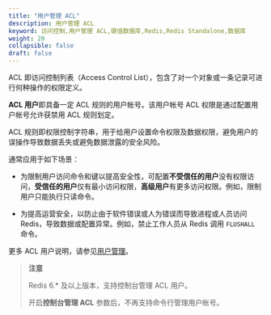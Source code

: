 ```yaml
---
title: "用户管理 ACL"
description: 用户管理 ACL
keyword: 访问控制,用户管理 ACL,键值数据库,Redis,Redis Standalone,数据库
weight: 20
collapsible: false
draft: false
---
```



ACL 即访问控制列表（Access Control List），包含了对一个对象或一条记录可进行何种操作的权限定义。

**ACL 用户**即具备一定 ACL 规则的用户帐号。该用户帐号 ACL 权限是通过配置用户帐号允许获禁用 ACL 规则划定。

ACL 规则即权限控制字符串，用于给用户设置命令权限及数据权限，避免用户的误操作导致数据丢失或避免数据泄露的安全风险。

通常应用于如下场景：

- 为限制用户访问命令和键以提高安全性，可配置**不受信任的用户**没有权限访问，**受信任的用户**仅有最小访问权限，**高级用户**有更多访问权限。例如，限制用户只能执行只读命令。

- 为提高运营安全，以防止由于软件错误或人为错误而导致进程或人员访问 Redis，导致数据或配置异常。例如，禁止工作人员从 Redis 调用 `FLUSHALL` 命令。

更多 ACL 用户说明，请参见[用户管理](../../mgt_user/user_info)。

> **注意**
>
> Redis 6.* 及以上版本，支持控制台管理 ACL 用户。
> 
> 开启**控制台管理 ACL** 参数后，不再支持命令行管理用户帐号。
